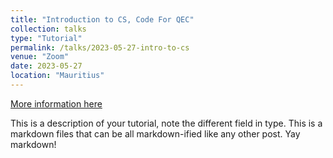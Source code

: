 ```yaml
---
title: "Introduction to CS, Code For QEC"
collection: talks
type: "Tutorial"
permalink: /talks/2023-05-27-intro-to-cs
venue: "Zoom"
date: 2023-05-27
location: "Mauritius"
---
```


[More information here](http://exampleurl.com)

This is a description of your tutorial, note the different field in type. This is a markdown files that can be all markdown-ified like any other post. Yay markdown!
